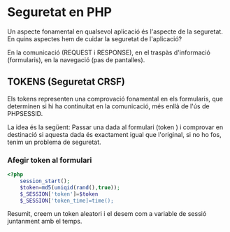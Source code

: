 # Seguretat en PHP

Un aspecte fonamental en qualsevol aplicació és l'aspecte de la seguretat. En quins aspectes hem de cuidar la seguretat de  l'aplicació? 

En la comunicació \(REQUEST i RESPONSE\), en el traspàs d'informació \(formularis\), en la navegació \(pas de pantalles\).

## TOKENS \(Seguretat CRSF\)

Els tokens representen una comprovació fonamental en els formularis, que determinen si hi ha continuitat en la comunicació, més enllà de l'ús de PHPSESSID. 

La idea és la següent:  Passar una dada al formulari \(token \) i comprovar en destinació si aquesta dada és exactament igual que l'original, si no ho fos, tenim un problema de seguretat.



### Afegir token al formulari

```php
<?php
    session_start();
    $token=md5(uniqid(rand(),true));
    $_SESSION['token']=$token
    $_SESSION['token_time]=time();
```

Resumit, creem un token aleatori i el desem com a variable de sessió juntanment amb el temps.



